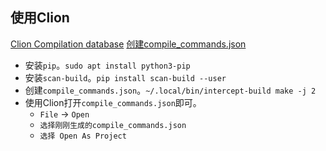 ## 使用Clion
[Clion Compilation database](https://www.jetbrains.com/help/clion/compilation-database.html)
[创建compile_commands.json](https://github.com/habemus-papadum/kernel-grok)

- 安装`pip`。`sudo apt install python3-pip`
- 安装`scan-build`。`pip install scan-build --user`
- 创建`compile_commands.json`。`~/.local/bin/intercept-build make -j 2`
- 使用Clion打开`compile_commands.json`即可。
  - `File` -> `Open`
  - `选择刚刚生成的compile_commands.json`
  - `选择 Open As Project`
